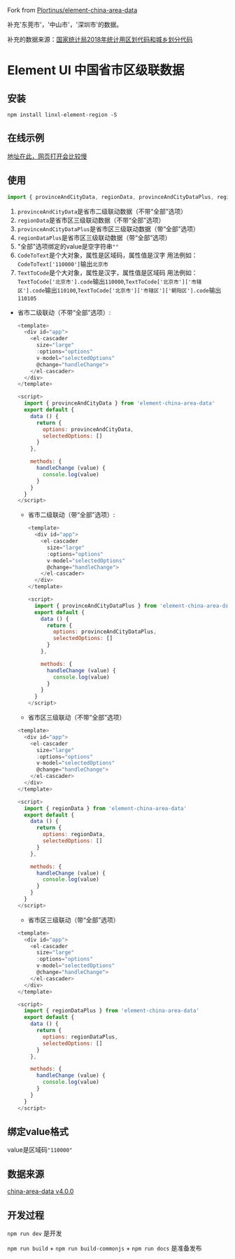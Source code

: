 Fork from [Plortinus/element-china-area-data](https://github.com/Plortinus/element-china-area-data)

补充'东莞市'，'中山市'，'深圳市'的数据。

补充的数据来源：[国家统计局2018年统计用区划代码和城乡划分代码](http://www.stats.gov.cn/tjsj/tjbz/tjyqhdmhcxhfdm/2018/index.html)

# Element UI 中国省市区级联数据

## 安装

  `npm install linxl-element-region -S`

## 在线示例

[地址在此，网页打开会比较慢](https://vectorzero.github.io/linxl-element-region/index.html)

## 使用

```js
import { provinceAndCityData, regionData, provinceAndCityDataPlus, regionDataPlus, CodeToText, TextToCode } from 'linxl-element-region'
```

  1. `provinceAndCityData`是省市二级联动数据（不带“全部”选项）
  2. `regionData`是省市区三级联动数据（不带“全部”选项）
  3. `provinceAndCityDataPlus`是省市区三级联动数据（带“全部”选项）
  4. `regionDataPlus`是省市区三级联动数据（带“全部”选项）
  5. "全部"选项绑定的value是空字符串`""`
  6. `CodeToText`是个大对象，属性是区域码，属性值是汉字 用法例如：`CodeToText['110000']`输出`北京市`
  7. `TextToCode`是个大对象，属性是汉字，属性值是区域码 用法例如：`TextToCode['北京市'].code`输出`110000`,`TextToCode['北京市']['市辖区'].code`输出`110100`,`TextToCode['北京市']['市辖区']['朝阳区'].code`输出`110105`


  * 省市二级联动（不带“全部”选项）:
    ```js
    <template>
      <div id="app">
        <el-cascader
          size="large"
          :options="options"
          v-model="selectedOptions"
          @change="handleChange">
        </el-cascader>
      </div>
    </template>

    <script>
      import { provinceAndCityData } from 'element-china-area-data'
      export default {
        data () {
          return {
            options: provinceAndCityData,
            selectedOptions: []
          }
        },

        methods: {
          handleChange (value) {
            console.log(value)
          }
        }
      }
    </script>
    ```

    * 省市二级联动（带“全部”选项）:
      ```js
      <template>
        <div id="app">
          <el-cascader
            size="large"
            :options="options"
            v-model="selectedOptions"
            @change="handleChange">
          </el-cascader>
        </div>
      </template>

      <script>
        import { provinceAndCityDataPlus } from 'element-china-area-data'
        export default {
          data () {
            return {
              options: provinceAndCityDataPlus,
              selectedOptions: []
            }
          },

          methods: {
            handleChange (value) {
              console.log(value)
            }
          }
        }
      </script>
      ```

    * 省市区三级联动（不带“全部”选项）

    ```js
    <template>
      <div id="app">
        <el-cascader
          size="large"
          :options="options"
          v-model="selectedOptions"
          @change="handleChange">
        </el-cascader>
      </div>
    </template>

    <script>
      import { regionData } from 'element-china-area-data'
      export default {
        data () {
          return {
            options: regionData,
            selectedOptions: []
          }
        },

        methods: {
          handleChange (value) {
            console.log(value)
          }
        }
      }
    </script>
    ```

    * 省市区三级联动（带“全部”选项）

    ```js
    <template>
      <div id="app">
        <el-cascader
          size="large"
          :options="options"
          v-model="selectedOptions"
          @change="handleChange">
        </el-cascader>
      </div>
    </template>

    <script>
      import { regionDataPlus } from 'element-china-area-data'
      export default {
        data () {
          return {
            options: regionDataPlus,
            selectedOptions: []
          }
        },

        methods: {
          handleChange (value) {
            console.log(value)
          }
        }
      }
    </script>
    ```

## 绑定value格式

value是区域码`"110000"`

## 数据来源

[china-area-data v4.0.0](https://github.com/airyland/china-area-data)

## 开发过程

`npm run dev` 是开发

`npm run build` + `npm run build-commonjs` + `npm run docs` 是准备发布
